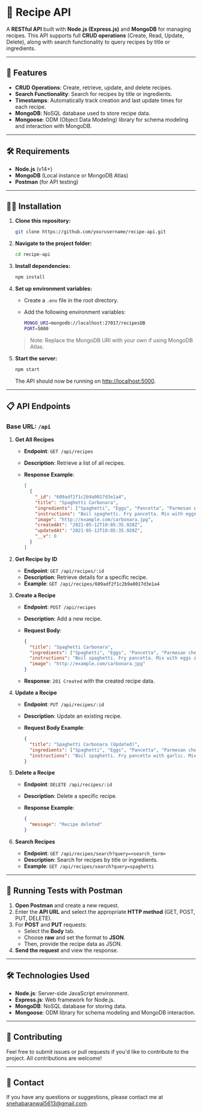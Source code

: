 # 🍲 Recipe API

A **RESTful API** built with **Node.js (Express.js)** and **MongoDB** for managing recipes. This API supports full **CRUD operations** (Create, Read, Update, Delete), along with search functionality to query recipes by title or ingredients.

---

## 🚀 Features

- **CRUD Operations**: Create, retrieve, update, and delete recipes.
- **Search Functionality**: Search for recipes by title or ingredients.
- **Timestamps**: Automatically track creation and last update times for each recipe.
- **MongoDB**: NoSQL database used to store recipe data.
- **Mongoose**: ODM (Object Data Modeling) library for schema modeling and interaction with MongoDB.

---

## 🛠️ Requirements

- **Node.js** (v14+)
- **MongoDB** (Local instance or MongoDB Atlas)
- **Postman** (for API testing)

---

## 🧑‍💻 Installation

1. **Clone this repository:**

    ```bash
    git clone https://github.com/yourusername/recipe-api.git
    ```

2. **Navigate to the project folder:**

    ```bash
    cd recipe-api
    ```

3. **Install dependencies:**

    ```bash
    npm install
    ```

4. **Set up environment variables:**

    - Create a `.env` file in the root directory.
    - Add the following environment variables:

      ```bash
      MONGO_URI=mongodb://localhost:27017/recipesDB
      PORT=5000
      ```

    > Note: Replace the MongoDB URI with your own if using MongoDB Atlas.

5. **Start the server:**

    ```bash
    npm start
    ```

    The API should now be running on [http://localhost:5000](http://localhost:5000).

---

## 📋 API Endpoints

### Base URL: `/api`

1. **Get All Recipes**

   - **Endpoint**: `GET /api/recipes`
   - **Description**: Retrieve a list of all recipes.
   - **Response Example**:

     ```json
     [
       {
         "_id": "609adf2f1c2b9a0017d3e1a4",
         "title": "Spaghetti Carbonara",
         "ingredients": ["Spaghetti", "Eggs", "Pancetta", "Parmesan cheese", "Black pepper"],
         "instructions": "Boil spaghetti. Fry pancetta. Mix with eggs and cheese. Toss and serve.",
         "image": "http://example.com/carbonara.jpg",
         "createdAt": "2021-05-12T10:05:35.920Z",
         "updatedAt": "2021-05-12T10:05:35.920Z",
         "__v": 0
       }
     ]
     ```

2. **Get Recipe by ID**

   - **Endpoint**: `GET /api/recipes/:id`
   - **Description**: Retrieve details for a specific recipe.
   - **Example**: `GET /api/recipes/609adf2f1c2b9a0017d3e1a4`

3. **Create a Recipe**

   - **Endpoint**: `POST /api/recipes`
   - **Description**: Add a new recipe.
   - **Request Body**:

     ```json
     {
       "title": "Spaghetti Carbonara",
       "ingredients": ["Spaghetti", "Eggs", "Pancetta", "Parmesan cheese", "Black pepper"],
       "instructions": "Boil spaghetti. Fry pancetta. Mix with eggs and cheese. Toss and serve.",
       "image": "http://example.com/carbonara.jpg"
     }
     ```

   - **Response**: `201 Created` with the created recipe data.

4. **Update a Recipe**

   - **Endpoint**: `PUT /api/recipes/:id`
   - **Description**: Update an existing recipe.
   - **Request Body Example**:

     ```json
     {
       "title": "Spaghetti Carbonara (Updated)",
       "ingredients": ["Spaghetti", "Eggs", "Pancetta", "Parmesan cheese", "Black pepper", "Garlic"],
       "instructions": "Boil spaghetti. Fry pancetta with garlic. Mix with eggs and cheese. Toss and serve."
     }
     ```

5. **Delete a Recipe**

   - **Endpoint**: `DELETE /api/recipes/:id`
   - **Description**: Delete a specific recipe.
   - **Response Example**:

     ```json
     {
       "message": "Recipe deleted"
     }
     ```

6. **Search Recipes**

   - **Endpoint**: `GET /api/recipes/search?query=<search_term>`
   - **Description**: Search for recipes by title or ingredients.
   - **Example**: `GET /api/recipes/search?query=spaghetti`

---

## 🧪 Running Tests with Postman

1. **Open Postman** and create a new request.
2. Enter the **API URL** and select the appropriate **HTTP method** (GET, POST, PUT, DELETE).
3. For **POST** and **PUT** requests:
   - Select the **Body** tab.
   - Choose **raw** and set the format to **JSON**.
   - Then, provide the recipe data as JSON.
4. **Send the request** and view the response.


---

## 🛠️ Technologies Used

- **Node.js**: Server-side JavaScript environment.
- **Express.js**: Web framework for Node.js.
- **MongoDB**: NoSQL database for storing data.
- **Mongoose**: ODM library for schema modeling and MongoDB interaction.

---

## 👥 Contributing

Feel free to submit issues or pull requests if you'd like to contribute to the project. All contributions are welcome!

---

## 📧 Contact

If you have any questions or suggestions, please contact me at [snehabaranwal5613@gmail.com](mailto:snehabaranwal5613@gmail.com).

